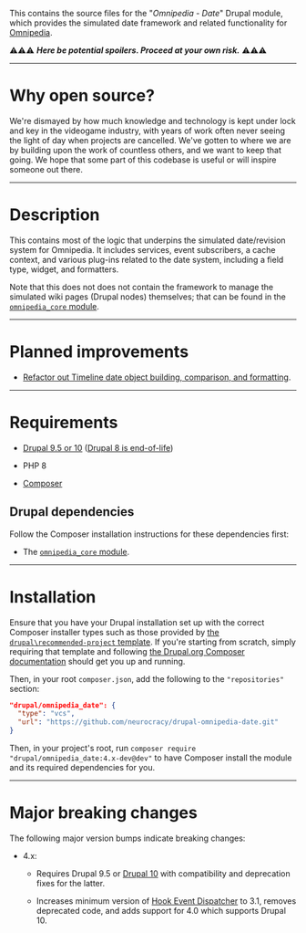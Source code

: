 This contains the source files for the "*Omnipedia - Date*" Drupal module, which
provides the simulated date framework and related functionality for
[Omnipedia](https://omnipedia.app/).

⚠️⚠️⚠️ ***Here be potential spoilers. Proceed at your own risk.*** ⚠️⚠️⚠️

----

# Why open source?

We're dismayed by how much knowledge and technology is kept under lock and key
in the videogame industry, with years of work often never seeing the light of
day when projects are cancelled. We've gotten to where we are by building upon
the work of countless others, and we want to keep that going. We hope that some
part of this codebase is useful or will inspire someone out there.

----

# Description

This contains most of the logic that underpins the simulated date/revision
system for Omnipedia. It includes services, event subscribers, a cache context,
and various plug-ins related to the date system, including a field type, widget,
and formatters.

Note that this does not does not contain the framework to manage the simulated
wiki pages (Drupal nodes) themselves; that can be found in the [`omnipedia_core`
module](https://github.com/neurocracy/drupal-omnipedia-core).

----

# Planned improvements

* [Refactor out Timeline date object building, comparison, and formatting](https://github.com/neurocracy/drupal-omnipedia-date/issues/1).

----

# Requirements

* [Drupal 9.5 or 10](https://www.drupal.org/download) ([Drupal 8 is end-of-life](https://www.drupal.org/psa-2021-11-30))

* PHP 8

* [Composer](https://getcomposer.org/)

## Drupal dependencies

Follow the Composer installation instructions for these dependencies first:

* The [`omnipedia_core` module](https://github.com/neurocracy/drupal-omnipedia-core).

----

# Installation

Ensure that you have your Drupal installation set up with the correct Composer
installer types such as those provided by [the `drupal\recommended-project`
template](https://www.drupal.org/docs/develop/using-composer/starting-a-site-using-drupal-composer-project-templates#s-drupalrecommended-project).
If you're starting from scratch, simply requiring that template and following
[the Drupal.org Composer
documentation](https://www.drupal.org/docs/develop/using-composer/starting-a-site-using-drupal-composer-project-templates)
should get you up and running.

Then, in your root `composer.json`, add the following to the `"repositories"`
section:

```json
"drupal/omnipedia_date": {
  "type": "vcs",
  "url": "https://github.com/neurocracy/drupal-omnipedia-date.git"
}
```

Then, in your project's root, run `composer require
"drupal/omnipedia_date:4.x-dev@dev"` to have Composer install the module and its
required dependencies for you.

----

# Major breaking changes

The following major version bumps indicate breaking changes:

* 4.x:

  * Requires Drupal 9.5 or [Drupal 10](https://www.drupal.org/project/drupal/releases/10.0.0) with compatibility and deprecation fixes for the latter.

  * Increases minimum version of [Hook Event Dispatcher](https://www.drupal.org/project/hook_event_dispatcher) to 3.1, removes deprecated code, and adds support for 4.0 which supports Drupal 10.
